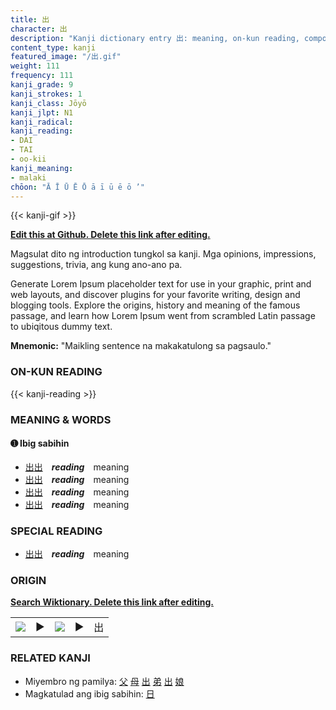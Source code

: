 ```yaml
---
title: 出
character: 出
description: "Kanji dictionary entry 出: meaning, on-kun reading, compounds, origin, related kanji"
content_type: kanji
featured_image: "/出.gif"
weight: 111
frequency: 111
kanji_grade: 9
kanji_strokes: 1
kanji_class: Jōyō
kanji_jlpt: N1
kanji_radical: 
kanji_reading: 
- DAI
- TAI
- oo-kii
kanji_meaning:
- malaki
chōon: "Ā Ī Ū Ē Ō ā ī ū ē ō ’"
---
```

[//]: # (Don't edit the line below. Kanji animated GIF code is automatically generated.)
{{< kanji-gif >}}

[//]: # (Edit below this line.)

**[Edit this at Github. Delete this link after editing.](https://github.com/tim0g/tim/tree/main/content/kanji/出/index.md)**

Magsulat dito ng introduction tungkol sa kanji. Mga opinions, impressions, suggestions, trivia, ang kung ano-ano pa.

Generate Lorem Ipsum placeholder text for use in your graphic, print and web layouts, and discover plugins for your favorite writing, design and blogging tools. Explore the origins, history and meaning of the famous passage, and learn how Lorem Ipsum went from scrambled Latin passage to ubiqitous dummy text.
 
**Mnemonic:** "Maikling sentence na makakatulong sa pagsaulo."

### ON-KUN READING

[//]: # (Don't edit the line below. ON-KUN READING code is automatically generated.)
{{< kanji-reading >}}

### MEANING & WORDS

#### ➊ **Ibig sabihin**
  - [出](../出)[出](../出)　***reading***　meaning
  - [出](../出)[出](../出)　***reading***　meaning
  - [出](../出)[出](../出)　***reading***　meaning
  - [出](../出)[出](../出)　***reading***　meaning

### SPECIAL READING
  - [出](../出)[出](../出)　***reading***　meaning

### ORIGIN

**[Search Wiktionary. Delete this link after editing.](https://wiktionary.org/wiki/出)**
<table class="kanji-table"><tr><td>
<img src="60px-出-bronze.svg.png">
</td><td>▶</td><td>
<img src="60px-出-oracle.svg.png">
</td><td>▶</td>
<td class="kanji-origin">出</td>
</tr></table>

### RELATED KANJI
- Miyembro ng pamilya: [父](../父) [母](../母) [出](../出) [弟](../弟) [出](../出) [娘](../娘)
- Magkatulad ang ibig sabihin: [日](../日)
